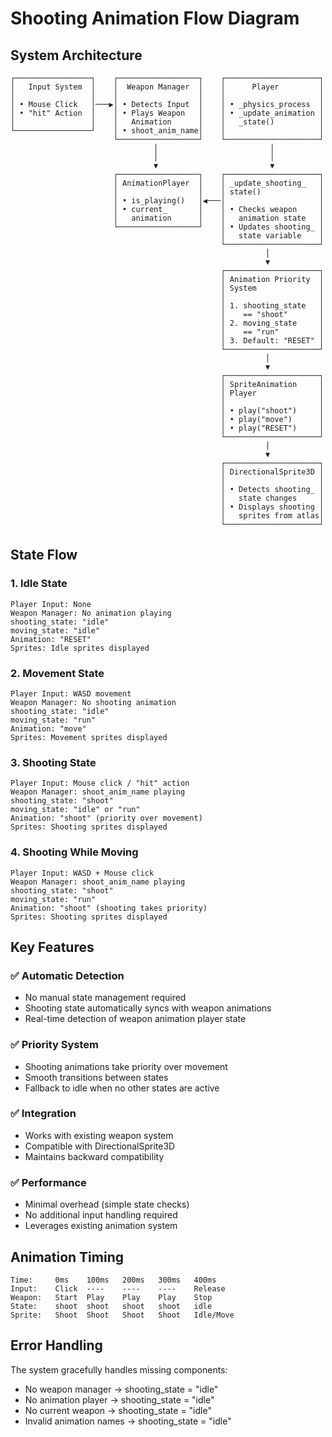 # Shooting Animation Flow Diagram

## System Architecture

```
┌─────────────────┐    ┌──────────────────┐    ┌─────────────────────┐
│   Input System  │    │  Weapon Manager  │    │      Player         │
│                 │    │                  │    │                     │
│ • Mouse Click   │───▶│ • Detects Input  │    │ • _physics_process  │
│ • "hit" Action  │    │ • Plays Weapon   │    │ • _update_animation │
│                 │    │   Animation      │    │   _state()          │
└─────────────────┘    │ • shoot_anim_name│    │                     │
                       └──────────────────┘    └─────────────────────┘
                                │                         │
                                │                         │
                                ▼                         ▼
                       ┌──────────────────┐    ┌─────────────────────┐
                       │ AnimationPlayer  │    │ _update_shooting_   │
                       │                  │    │ state()             │
                       │ • is_playing()   │◀───│                     │
                       │ • current_       │    │ • Checks weapon     │
                       │   animation      │    │   animation state   │
                       └──────────────────┘    │ • Updates shooting_ │
                                               │   state variable    │
                                               └─────────────────────┘
                                                         │
                                                         ▼
                                               ┌─────────────────────┐
                                               │ Animation Priority  │
                                               │ System              │
                                               │                     │
                                               │ 1. shooting_state   │
                                               │    == "shoot"       │
                                               │ 2. moving_state     │
                                               │    == "run"         │
                                               │ 3. Default: "RESET" │
                                               └─────────────────────┘
                                                         │
                                                         ▼
                                               ┌─────────────────────┐
                                               │ SpriteAnimation     │
                                               │ Player              │
                                               │                     │
                                               │ • play("shoot")     │
                                               │ • play("move")      │
                                               │ • play("RESET")     │
                                               └─────────────────────┘
                                                         │
                                                         ▼
                                               ┌─────────────────────┐
                                               │ DirectionalSprite3D │
                                               │                     │
                                               │ • Detects shooting_ │
                                               │   state changes     │
                                               │ • Displays shooting │
                                               │   sprites from atlas│
                                               └─────────────────────┘
```

## State Flow

### 1. Idle State
```
Player Input: None
Weapon Manager: No animation playing
shooting_state: "idle"
moving_state: "idle"
Animation: "RESET"
Sprites: Idle sprites displayed
```

### 2. Movement State
```
Player Input: WASD movement
Weapon Manager: No shooting animation
shooting_state: "idle"
moving_state: "run"
Animation: "move"
Sprites: Movement sprites displayed
```

### 3. Shooting State
```
Player Input: Mouse click / "hit" action
Weapon Manager: shoot_anim_name playing
shooting_state: "shoot"
moving_state: "idle" or "run"
Animation: "shoot" (priority over movement)
Sprites: Shooting sprites displayed
```

### 4. Shooting While Moving
```
Player Input: WASD + Mouse click
Weapon Manager: shoot_anim_name playing
shooting_state: "shoot"
moving_state: "run"
Animation: "shoot" (shooting takes priority)
Sprites: Shooting sprites displayed
```

## Key Features

### ✅ Automatic Detection
- No manual state management required
- Shooting state automatically syncs with weapon animations
- Real-time detection of weapon animation player state

### ✅ Priority System
- Shooting animations take priority over movement
- Smooth transitions between states
- Fallback to idle when no other states are active

### ✅ Integration
- Works with existing weapon system
- Compatible with DirectionalSprite3D
- Maintains backward compatibility

### ✅ Performance
- Minimal overhead (simple state checks)
- No additional input handling required
- Leverages existing animation system

## Animation Timing

```
Time:     0ms    100ms   200ms   300ms   400ms
Input:    Click  ----    ----    ----    Release
Weapon:   Start  Play    Play    Play    Stop
State:    shoot  shoot   shoot   shoot   idle
Sprite:   Shoot  Shoot   Shoot   Shoot   Idle/Move
```

## Error Handling

The system gracefully handles missing components:
- No weapon manager → shooting_state = "idle"
- No animation player → shooting_state = "idle"
- No current weapon → shooting_state = "idle"
- Invalid animation names → shooting_state = "idle"
